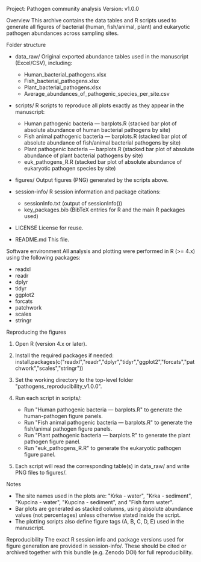 Project: Pathogen community analysis
Version: v1.0.0

Overview
This archive contains the data tables and R scripts used to generate all figures of bacterial (human, fish/animal, plant) and eukaryotic pathogen abundances across sampling sites.

Folder structure

* data_raw/
  Original exported abundance tables used in the manuscript (Excel/CSV), including:

  * Human_bacterial_pathogens.xlsx
  * Fish_bacterial_pathogens.xlsx
  * Plant_bacterial_pathogens.xlsx
  * Average_abundances_of_pathogenic_species_per_site.csv

* scripts/
  R scripts to reproduce all plots exactly as they appear in the manuscript:

  * Human pathogenic bacteria — barplots.R
    (stacked bar plot of absolute abundance of human bacterial pathogens by site)
  * Fish animal pathogenic bacteria — barplots.R
    (stacked bar plot of absolute abundance of fish/animal bacterial pathogens by site)
  * Plant pathogenic bacteria — barplots.R
    (stacked bar plot of absolute abundance of plant bacterial pathogens by site)
  * euk_pathogens_R.R
    (stacked bar plot of absolute abundance of eukaryotic pathogen species by site)

* figures/
  Output figures (PNG) generated by the scripts above.

* session-info/
  R session information and package citations:

  * sessionInfo.txt          (output of sessionInfo())
  * key_packages.bib         (BibTeX entries for R and the main R packages used)

* LICENSE
  License for reuse.

* README.md
  This file.

Software environment
All analysis and plotting were performed in R (>= 4.x) using the following packages:

* readxl
* readr
* dplyr
* tidyr
* ggplot2
* forcats
* patchwork
* scales
* stringr

Reproducing the figures

1. Open R (version 4.x or later).
2. Install the required packages if needed:
   install.packages(c("readxl","readr","dplyr","tidyr","ggplot2","forcats","patchwork","scales","stringr"))
3. Set the working directory to the top-level folder "pathogens_reproducibility_v1.0.0".
4. Run each script in scripts/:

   * Run "Human pathogenic bacteria — barplots.R" to generate the human-pathogen figure panels.
   * Run "Fish animal pathogenic bacteria — barplots.R" to generate the fish/animal pathogen figure panels.
   * Run "Plant pathogenic bacteria — barplots.R" to generate the plant pathogen figure panel.
   * Run "euk_pathogens_R.R" to generate the eukaryotic pathogen figure panel.
5. Each script will read the corresponding table(s) in data_raw/ and write PNG files to figures/.

Notes

* The site names used in the plots are: "Krka - water", "Krka - sediment", "Kupcina - water", "Kupcina - sediment", and "Fish farm water".
* Bar plots are generated as stacked columns, using absolute abundance values (not percentages) unless otherwise stated inside the script.
* The plotting scripts also define figure tags (A, B, C, D, E) used in the manuscript.

Reproducibility
The exact R session info and package versions used for figure generation are provided in session-info/. These should be cited or archived together with this bundle (e.g. Zenodo DOI) for full reproducibility.
